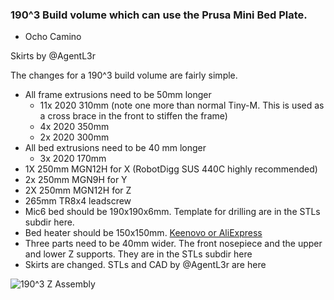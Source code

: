 ### 190^3 Build volume which can use the Prusa Mini Bed Plate.

- Ocho Camino

Skirts by @AgentL3r

The changes for a 190^3 build volume are fairly simple.   
- All frame extrusions need to be 50mm longer
   * 11x 2020 310mm  (note one more than normal Tiny-M.  This is used as a cross brace in the front to stiffen the frame)
   * 4x	2020 350mm
   * 2x	2020 300mm
- All bed extrusions need to be 40 mm longer
   * 3x	2020 170mm
- 1X 250mm MGN12H for X (RobotDigg SUS 440C highly recommended) 
- 2x 250mm MGN9H for Y 
- 2X 250mm MGN12H for Z
- 265mm TR8x4 leadscrew
- Mic6 bed should be 190x190x6mm.  Template for drilling are in the STLs subdir here.
- Bed heater should be 150x150mm.   [Keenovo or AliExpress](https://www.aliexpress.com/item/4000271859036.html?spm=a2g0s.9042311.0.0.27424c4dSLLDSs)
- Three parts need to be 40mm wider.  The front nosepiece and the upper and lower Z supports.  They are in the STLs subdir here
- Skirts are changed.  STLs and CAD by @AgentL3r are here

![190^3 Z Assembly](https://github.com/gsl12/Tiny-M/blob/master/usermods/190mm_prusa_mini_mod/images/z.png)
